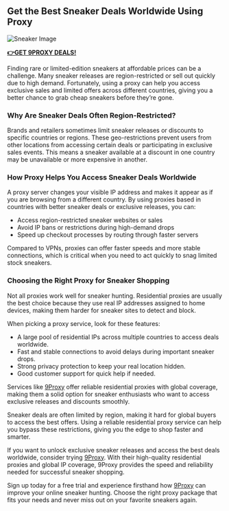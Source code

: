 ## Get the Best Sneaker Deals Worldwide Using Proxy

![Sneaker Image](https://vsneakershop.weebly.com/uploads/6/3/3/8/63388329/f94333ee_orig.jpg)

**[👉GET 9PROXY DEALS!](https://9proxy.com/pricing?utm_source=Web2.0&utm_medium=FilmFiction&utm_id=james2k4)**

Finding rare or limited-edition sneakers at affordable prices can be a challenge. Many sneaker releases are region-restricted or sell out quickly due to high demand. Fortunately, using a proxy can help you access exclusive sales and limited offers across different countries, giving you a better chance to grab cheap sneakers before they’re gone.

### Why Are Sneaker Deals Often Region-Restricted?
Brands and retailers sometimes limit sneaker releases or discounts to specific countries or regions. These geo-restrictions prevent users from other locations from accessing certain deals or participating in exclusive sales events. This means a sneaker available at a discount in one country may be unavailable or more expensive in another.

### How Proxy Helps You Access Sneaker Deals Worldwide
A proxy server changes your visible IP address and makes it appear as if you are browsing from a different country. By using proxies based in countries with better sneaker deals or exclusive releases, you can:
- Access region-restricted sneaker websites or sales
- Avoid IP bans or restrictions during high-demand drops
- Speed up checkout processes by routing through faster servers

Compared to VPNs, proxies can offer faster speeds and more stable connections, which is critical when you need to act quickly to snag limited stock sneakers.

### Choosing the Right Proxy for Sneaker Shopping
Not all proxies work well for sneaker hunting. Residential proxies are usually the best choice because they use real IP addresses assigned to home devices, making them harder for sneaker sites to detect and block.

When picking a proxy service, look for these features:
- A large pool of residential IPs across multiple countries to access deals worldwide.
- Fast and stable connections to avoid delays during important sneaker drops.
- Strong privacy protection to keep your real location hidden.
- Good customer support for quick help if needed.

Services like [9Proxy](https://9proxy.com/?utm_source=Web2.0&utm_medium=FilmFiction&utm_id=james2k4) offer reliable residential proxies with global coverage, making them a solid option for sneaker enthusiasts who want to access exclusive releases and discounts smoothly.

Sneaker deals are often limited by region, making it hard for global buyers to access the best offers. Using a reliable residential proxy service can help you bypass these restrictions, giving you the edge to shop faster and smarter.  

If you want to unlock exclusive sneaker releases and access the best deals worldwide, consider trying [9Proxy](https://9proxy.com/?utm_source=Web2.0&utm_medium=FilmFiction&utm_id=james2k4). With their high-quality residential proxies and global IP coverage, 9Proxy provides the speed and reliability needed for successful sneaker shopping.

Sign up today for a free trial and experience firsthand how [9Proxy](https://9proxy.com/pricing?utm_source=Web2.0&utm_medium=FilmFiction&utm_id=james2k4) can improve your online sneaker hunting. Choose the right proxy package that fits your needs and never miss out on your favorite sneakers again.
